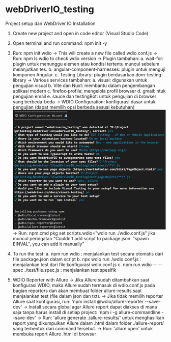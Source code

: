 # webDriverIO_testing

Project setup dan WebDriver IO Installation
1. Create new project and open in code editor (Visual Studio Code)
   
2. Open terminal and run command: npm init -y
   
3. Run: npm init wdio
    -> This will create a new file called wdio.conf.js
    -> Run: npm ls wdio to check wdio version
    -> Plugin tambahan:
      a. wait-for: plugin untuk menunggu elemen atau kondisi tertentu muncul sebelum melanjutkan tes.
      b. angular-component-harnesses: plugin untuk menguji komponen Angular.
      c. Testing Library: plugin berdasarkan dom-testing-library
    -> Various services tambahan:
      a. visual: digunakan untuk pengujian visual
      b. Vite dan Nuxt: membantu dalam pengembangan aplikasi modern
      c. firefox-profile: mengelola profil browser
      d. gmail: ntuk pengujian email
      e. sauce dan testingBot: untuk pengujian di browser yang berbeda-beda
    -> WDIO Configuration: konfigurasi dasar untuk pengujian (dapat memilih opsi berbeda sesuai kebutuhan)
   ![alt text](image.png)
    -> Run: npm.cmd pkg set scripts.wdio="wdio run ./wdio.conf.js" jika muncul peringatan 
    "Couldn't add script to package.json: "spawn EINVAL", you can add it manually"

4. To run the test:
   a. npm run wdio : menjalankan test secara otomatis dari file package.json dalam script
   b. npx wdio run .\wdio.conf.js : menjalankan test dari  file konfigurasi wdio.conf.js
   c. npm run wdio -- --spec ./test/file.spec.js : menjalankan test spesifik

5. WDIO Reporter with Allure
    -> Jika Allure sudah ditambahkan saat konfigurasi WDIO, maka Allure sudah termasuk di wdio.conf.js pada bagian reporters dan akan membuat folder allure-results saat menjalankan test (file dalam json dan txt).
    -> Jika tidak memilih reporter Allure saat konfigurasi, run: 'npm install @wdio/allure-reporter --save-dev'
    -> Install secara global agar Allure report dapat diakses di mana saja tanpa harus install di setiap project: 'npm i -g allure-commandline --save-dev' 
    -> Run: 'allure generate ./allure-results/' untuk menghasilkan report yang dikumpulkan Allure dalam .html dalam folder ./allure-report/ yang terbentuk dari command tersebut.
    -> Run: 'allure open' untuk membuka report Allure .html di browser
 

